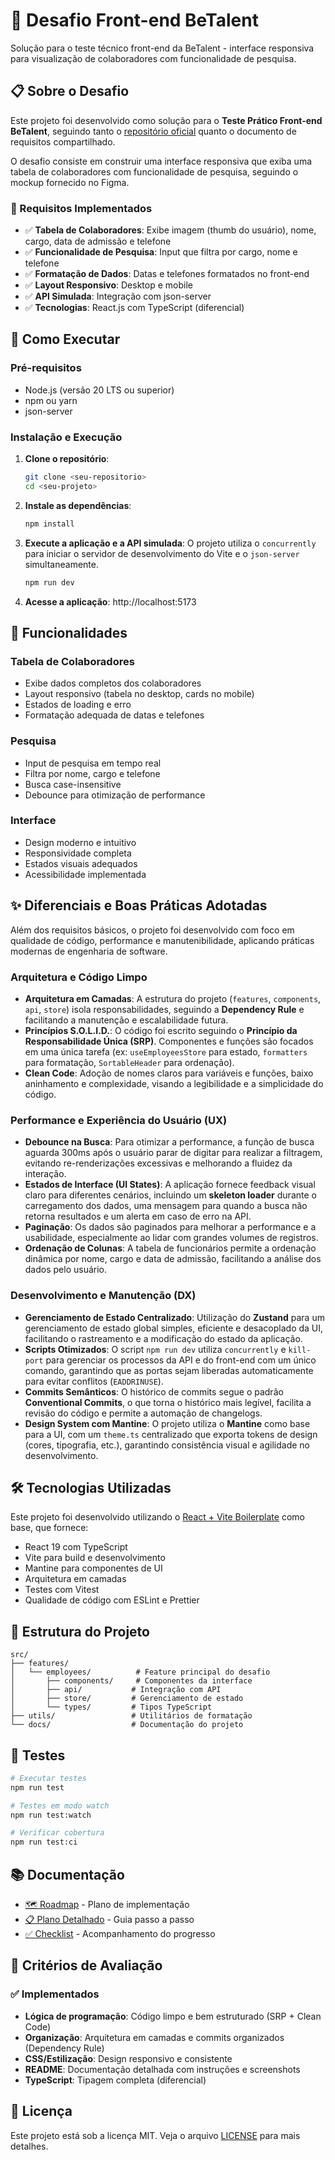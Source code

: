 # 🎯 Desafio Front-end BeTalent

Solução para o teste técnico front-end da BeTalent - interface responsiva para visualização de colaboradores com funcionalidade de pesquisa.

## 📋 Sobre o Desafio

Este projeto foi desenvolvido como solução para o **Teste Prático Front-end BeTalent**, seguindo tanto o [repositório oficial](https://github.com/BeMobile/teste-pratico-frontend) quanto o documento de requisitos compartilhado.

O desafio consiste em construir uma interface responsiva que exiba uma tabela de colaboradores com funcionalidade de pesquisa, seguindo o mockup fornecido no Figma.

### 🎯 Requisitos Implementados

- ✅ **Tabela de Colaboradores**: Exibe imagem (thumb do usuário), nome, cargo, data de admissão e telefone
- ✅ **Funcionalidade de Pesquisa**: Input que filtra por cargo, nome e telefone
- ✅ **Formatação de Dados**: Datas e telefones formatados no front-end
- ✅ **Layout Responsivo**: Desktop e mobile
- ✅ **API Simulada**: Integração com json-server
- ✅ **Tecnologias**: React.js com TypeScript (diferencial)

## 🚀 Como Executar

### Pré-requisitos

- Node.js (versão 20 LTS ou superior)
- npm ou yarn
- json-server

### Instalação e Execução

1. **Clone o repositório**:
   ```bash
   git clone <seu-repositorio>
   cd <seu-projeto>
   ```

2. **Instale as dependências**:
   ```bash
   npm install
   ```

3. **Execute a aplicação e a API simulada**:
   O projeto utiliza o `concurrently` para iniciar o servidor de desenvolvimento do Vite e o `json-server` simultaneamente.
   ```bash
   npm run dev
   ```

4. **Acesse a aplicação**: http://localhost:5173

## 🎨 Funcionalidades

### Tabela de Colaboradores
- Exibe dados completos dos colaboradores
- Layout responsivo (tabela no desktop, cards no mobile)
- Estados de loading e erro
- Formatação adequada de datas e telefones

### Pesquisa
- Input de pesquisa em tempo real
- Filtra por nome, cargo e telefone
- Busca case-insensitive
- Debounce para otimização de performance

### Interface
- Design moderno e intuitivo
- Responsividade completa
- Estados visuais adequados
- Acessibilidade implementada

## ✨ Diferenciais e Boas Práticas Adotadas

Além dos requisitos básicos, o projeto foi desenvolvido com foco em qualidade de código, performance e manutenibilidade, aplicando práticas modernas de engenharia de software.

### Arquitetura e Código Limpo

- **Arquitetura em Camadas**: A estrutura do projeto (`features`, `components`, `api`, `store`) isola responsabilidades, seguindo a **Dependency Rule** e facilitando a manutenção e escalabilidade futura.
- **Princípios S.O.L.I.D.**: O código foi escrito seguindo o **Princípio da Responsabilidade Única (SRP)**. Componentes e funções são focados em uma única tarefa (ex: `useEmployeesStore` para estado, `formatters` para formatação, `SortableHeader` para ordenação).
- **Clean Code**: Adoção de nomes claros para variáveis e funções, baixo aninhamento e complexidade, visando a legibilidade e a simplicidade do código.

### Performance e Experiência do Usuário (UX)

- **Debounce na Busca**: Para otimizar a performance, a função de busca aguarda 300ms após o usuário parar de digitar para realizar a filtragem, evitando re-renderizações excessivas e melhorando a fluidez da interação.
- **Estados de Interface (UI States)**: A aplicação fornece feedback visual claro para diferentes cenários, incluindo um **skeleton loader** durante o carregamento dos dados, uma mensagem para quando a busca não retorna resultados e um alerta em caso de erro na API.
- **Paginação**: Os dados são paginados para melhorar a performance e a usabilidade, especialmente ao lidar com grandes volumes de registros.
- **Ordenação de Colunas**: A tabela de funcionários permite a ordenação dinâmica por nome, cargo e data de admissão, facilitando a análise dos dados pelo usuário.

### Desenvolvimento e Manutenção (DX)

- **Gerenciamento de Estado Centralizado**: Utilização do **Zustand** para um gerenciamento de estado global simples, eficiente e desacoplado da UI, facilitando o rastreamento e a modificação do estado da aplicação.
- **Scripts Otimizados**: O script `npm run dev` utiliza `concurrently` e `kill-port` para gerenciar os processos da API e do front-end com um único comando, garantindo que as portas sejam liberadas automaticamente para evitar conflitos (`EADDRINUSE`).
- **Commits Semânticos**: O histórico de commits segue o padrão **Conventional Commits**, o que torna o histórico mais legível, facilita a revisão do código e permite a automação de changelogs.
- **Design System com Mantine**: O projeto utiliza o **Mantine** como base para a UI, com um `theme.ts` centralizado que exporta tokens de design (cores, tipografia, etc.), garantindo consistência visual e agilidade no desenvolvimento.

## 🛠️ Tecnologias Utilizadas

Este projeto foi desenvolvido utilizando o [React + Vite Boilerplate](https://github.com/tiagovilasboas/react-vite-boilerplate) como base, que fornece:

- React 19 com TypeScript
- Vite para build e desenvolvimento
- Mantine para componentes de UI
- Arquitetura em camadas
- Testes com Vitest
- Qualidade de código com ESLint e Prettier

## 📁 Estrutura do Projeto

```
src/
├── features/
│   └── employees/          # Feature principal do desafio
│       ├── components/     # Componentes da interface
│       ├── api/           # Integração com API
│       ├── store/         # Gerenciamento de estado
│       └── types/         # Tipos TypeScript
├── utils/                 # Utilitários de formatação
└── docs/                  # Documentação do projeto
```

## 🧪 Testes

```bash
# Executar testes
npm run test

# Testes em modo watch
npm run test:watch

# Verificar cobertura
npm run test:ci
```

## 📚 Documentação

- [🗺️ Roadmap](docs/ROADMAP.md) - Plano de implementação
- [📋 Plano Detalhado](docs/IMPLEMENTATION_PLAN.md) - Guia passo a passo
- [✅ Checklist](docs/CHECKLIST.md) - Acompanhamento do progresso

## 🎯 Critérios de Avaliação

### ✅ Implementados
- **Lógica de programação**: Código limpo e bem estruturado (SRP + Clean Code)
- **Organização**: Arquitetura em camadas e commits organizados (Dependency Rule)
- **CSS/Estilização**: Design responsivo e consistente
- **README**: Documentação detalhada com instruções e screenshots
- **TypeScript**: Tipagem completa (diferencial)

## 📄 Licença

Este projeto está sob a licença MIT. Veja o arquivo [LICENSE](LICENSE) para mais detalhes.
